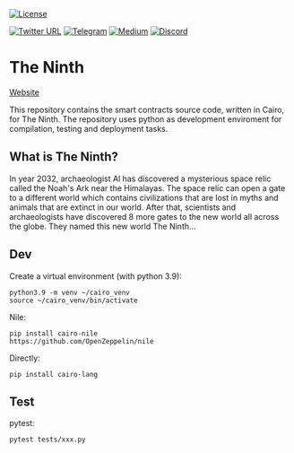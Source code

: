 [![License](https://img.shields.io/github/license/para-space/paraspace-core?color=green)](https://github.com/para-space/paraspace-core/blob/main/LICENSE)

[![Twitter URL](https://img.shields.io/twitter/follow/the_ninth?style=social)](https://twitter.com/ninth_gg)
[![Telegram](https://img.shields.io/badge/Telegram-gray?logo=telegram)](https://t.me/TheNinthOfficial)
[![Medium](https://img.shields.io/badge/Medium-gray?logo=medium)](https://medium.com/@the_ninth)
[![Discord](https://img.shields.io/badge/Discord-gray?logo=discord)](https://discord.gg/8aehWQPFyE)

# The Ninth

[Website](https://ninth.gg/)

This repository contains the smart contracts source code, written in Cairo, for The Ninth. The repository uses python as development enviroment for compilation, testing and deployment tasks.

## What is The Ninth?

In year 2032, archaeologist Al has discovered a mysterious space relic called the Noah's Ark near the Himalayas. The space relic can open a gate to a different world which contains civilizations that are lost in myths and animals that are extinct in our world. After that, scientists and archaeologists have discovered 8 more gates to the new world all across the globe. They named this new world The Ninth...

## Dev

Create a virtual environment (with python 3.9):

    python3.9 -m venv ~/cairo_venv
    source ~/cairo_venv/bin/activate

Nile:

    pip install cairo-nile
    https://github.com/OpenZeppelin/nile

Directly:

    pip install cairo-lang

## Test

pytest:

    pytest tests/xxx.py
